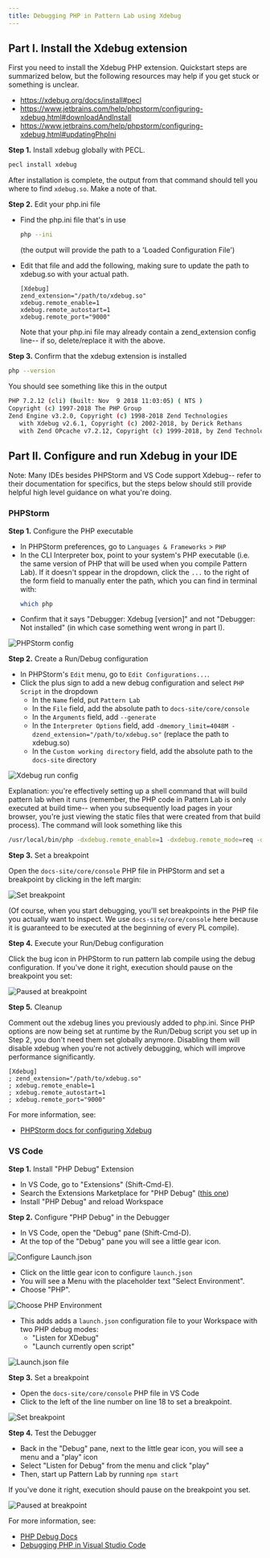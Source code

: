 ```yaml
---
title: Debugging PHP in Pattern Lab using Xdebug
---
```


## Part I. Install the Xdebug extension

First you need to install the Xdebug PHP extension. Quickstart steps are summarized below, but the following resources
may help if you get stuck or something is unclear.

- https://xdebug.org/docs/install#pecl
- https://www.jetbrains.com/help/phpstorm/configuring-xdebug.html#downloadAndInstall
- https://www.jetbrains.com/help/phpstorm/configuring-xdebug.html#updatingPhpIni

**Step 1.** Install xdebug globally with PECL.

```bash
pecl install xdebug
```

After installation is complete, the output from that command should tell you where to find `xdebug.so`. Make a note of that.

**Step 2.** Edit your php.ini file

- Find the php.ini file that's in use
  ```bash
  php --ini
  ```
  (the output will provide the path to a 'Loaded Configuration File')
- Edit that file and add the following, making sure to update the path to xdebug.so with your actual path.

  ```
  [Xdebug]
  zend_extension="/path/to/xdebug.so"
  xdebug.remote_enable=1
  xdebug.remote_autostart=1
  xdebug.remote_port="9000"
  ```

  Note that your php.ini file may already contain a zend_extension config line-- if so, delete/replace it with the above.

**Step 3.** Confirm that the xdebug extension is installed

```bash
php --version
```

You should see something like this in the output

```bash
PHP 7.2.12 (cli) (built: Nov  9 2018 11:03:05) ( NTS )
Copyright (c) 1997-2018 The PHP Group
Zend Engine v3.2.0, Copyright (c) 1998-2018 Zend Technologies
   with Xdebug v2.6.1, Copyright (c) 2002-2018, by Derick Rethans
   with Zend OPcache v7.2.12, Copyright (c) 1999-2018, by Zend Technologies
```

## Part II. Configure and run Xdebug in your IDE

Note: Many IDEs besides PHPStorm and VS Code support Xdebug-- refer to their documentation for specifics, but the steps
below should still provide helpful high level guidance on what you're doing.

### PHPStorm

**Step 1.** Configure the PHP executable

- In PHPStorm preferences, go to `Languages & Frameworks` > `PHP`
- In the CLI Interpreter box, point to your system's PHP executable (i.e. the same version of PHP that will be used
  when you compile Pattern Lab). If it doesn't sppear in the dropdown, click the `...` to the right of the form
  field to manually enter the path, which you can find in terminal with:
  ```bash
  which php
  ```
- Confirm that it says "Debugger: Xdebug [version]" and not "Debugger: Not installed" (in which case something went
  wrong in part I).

![PHPStorm config](/images/docs/debugging-xdebug-phpstorm-config.png)


**Step 2.** Create a Run/Debug configuration

- In PHPStorm's `Edit` menu, go to `Edit Configurations...`.
- Click the plus sign to add a new debug configuration and select `PHP Script` in the dropdown
  - In the `Name` field, put `Pattern Lab`
  - In the `File` field, add the absolute path to `docs-site/core/console`
  - In the `Arguments` field, add `--generate`
  - In the `Interpreter Options` field, add `-dmemory_limit=4048M -dzend_extension="/path/to/xdebug.so"` (replace the path to xdebug.so)
  - In the `Custom working directory` field, add the absolute path to the `docs-site` directory

![Xdebug run config](/images/docs/debugging-xdebug-phpstorm-run-config.png)

Explanation: you're effectively setting up a shell command that will build pattern lab when it runs (remember, the PHP
code in Pattern Lab is only executed at build time-- when you subsequently load pages in your browser, you're just
viewing the static files that were created from that build process).   The command will look something like this 

```bash
/usr/local/bin/php -dxdebug.remote_enable=1 -dxdebug.remote_mode=req -dxdebug.remote_port=9000 -dxdebug.remote_host=127.0.0.1 -dmemory_limit=4048M -dzend_extension=/usr/local/lib/php/pecl/20170718/xdebug.so /Users/dentr1/Sites/bolt/docs-site/core/console --generate
```

**Step 3.** Set a breakpoint

Open the `docs-site/core/console` PHP file in PHPStorm and set a breakpoint by clicking in the left margin:

![Set breakpoint](/images/docs/debugging-xdebug-phpstorm-breakpoint.png)

(Of course, when you start debugging, you'll set breakpoints in the PHP file you actually want to inspect.  We use
`docs-site/core/console` here because it is guaranteed to be executed at the beginning of every PL compile).

**Step 4.** Execute your Run/Debug configuration

Click the bug icon in PHPStorm to run pattern lab compile using the debug configuration. If you've done it right,
execution should pause on the breakpoint you set:

![Paused at breakpoint](/images/docs/debugging-xdebug-phpstorm-pause.png)

**Step 5.** Cleanup

Comment out the xdebug lines you previously added to php.ini.  Since PHP options are now being set at runtime by the
Run/Debug script you set up in Step 2, you don't need them set globally anymore.  Disabling them will disable xdebug
when you're not actively debugging, which will improve performance significantly. 

```
[Xdebug]
; zend_extension="/path/to/xdebug.so"
; xdebug.remote_enable=1
; xdebug.remote_autostart=1
; xdebug.remote_port="9000"
```

For more information, see:

- [PHPStorm docs for configuring Xdebug](https://www.jetbrains.com/help/phpstorm/configuring-xdebug.html#integrationWithProduct)


### VS Code

**Step 1.** Install "PHP Debug" Extension

- In VS Code, go to "Extensions" (Shift-Cmd-E).
- Search the Extensions Marketplace for "PHP Debug" ([this one](https://marketplace.visualstudio.com/items?itemName=felixfbecker.php-debug))
- Install "PHP Debug" and reload Workspace

**Step 2.** Configure "PHP Debug" in the Debugger

- In VS Code, open the "Debug" pane (Shift-Cmd-D).
- At the top of the "Debug" pane you will see a little gear icon.

![Configure Launch.json](/images/docs/debugging-xdebug-vs-config.png)

- Click on the little gear icon to configure `launch.json`
- You will see a Menu with the placeholder text "Select Environment".
- Choose "PHP".

![Choose PHP Environment](/images/docs/debugging-xdebug-vs-environment.png)

- This adds adds a `launch.json` configuration file to your Workspace with two PHP debug modes:
  - "Listen for XDebug"
  - "Launch currently open script"

![Launch.json file](/images/docs/debugging-xdebug-vs-launch.png)

**Step 3.** Set a breakpoint

- Open the `docs-site/core/console` PHP file in VS Code
- Click to the left of the line number on line 18 to set a breakpoint.

![Set breakpoint](/images/docs/debugging-xdebug-vs-breakpoint.png)

**Step 4.** Test the Debugger

- Back in the "Debug" pane, next to the little gear icon, you will see a menu and a "play" icon
- Select "Listen for Debug" from the menu and click "play"
- Then, start up Pattern Lab by running `npm start`

If you've done it right, execution should pause on the breakpoint you set.

![Paused at breakpoint](/images/docs/debugging-xdebug-vs-pause.png)

For more information, see:

- [PHP Debug Docs](https://marketplace.visualstudio.com/items?itemName=felixfbecker.php-debug)
- [Debugging PHP in Visual Studio Code](https://scotch.io/@chenster/debugging-php-in-visual-studio-code205#toc-xdebug-in-visual-studio-code)
